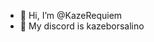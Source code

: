 - 👋 Hi, I’m @KazeRequiem
- 👀 My discord is kazeborsalino

<!---
KazeRequiem/KazeRequiem is a ✨ special ✨ repository because its `README.md` (this file) appears on your GitHub profile.
You can click the Preview link to take a look at your changes.
--->
